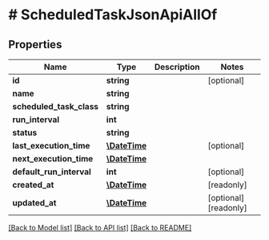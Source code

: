 # # ScheduledTaskJsonApiAllOf

## Properties

Name | Type | Description | Notes
------------ | ------------- | ------------- | -------------
**id** | **string** |  | [optional]
**name** | **string** |  |
**scheduled_task_class** | **string** |  |
**run_interval** | **int** |  |
**status** | **string** |  |
**last_execution_time** | [**\DateTime**](\DateTime.md) |  | [optional]
**next_execution_time** | [**\DateTime**](\DateTime.md) |  |
**default_run_interval** | **int** |  | [optional]
**created_at** | [**\DateTime**](\DateTime.md) |  | [readonly]
**updated_at** | [**\DateTime**](\DateTime.md) |  | [optional] [readonly]

[[Back to Model list]](../../README.md#models) [[Back to API list]](../../README.md#endpoints) [[Back to README]](../../README.md)
